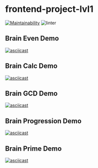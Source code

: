 # frontend-project-lvl1
[![Maintainability](https://api.codeclimate.com/v1/badges/a99a88d28ad37a79dbf6/maintainability)](https://codeclimate.com/github/codeclimate/codeclimate/maintainability)
![linter](https://github.com/heXile/frontend-project-lvl1/workflows/linter/badge.svg)

Brain Even Demo
---------------
[![asciicast](https://asciinema.org/a/287XxCuThKXZ5zKIkkF4YNqFf.svg)](https://asciinema.org/a/287XxCuThKXZ5zKIkkF4YNqFf)

Brain Calc Demo
---------------
[![asciicast](https://asciinema.org/a/IUODdHuZdUsFBu4QanEAMLgNu.svg)](https://asciinema.org/a/IUODdHuZdUsFBu4QanEAMLgNu)

Brain GCD Demo
--------------
[![asciicast](https://asciinema.org/a/xsFj91Rzoq91nnTUMuWYQQtxP.svg)](https://asciinema.org/a/xsFj91Rzoq91nnTUMuWYQQtxP)

Brain Progression Demo
----------------------
[![asciicast](https://asciinema.org/a/zxxzz98GYpdDVd8RIvTN4dnKF.svg)](https://asciinema.org/a/zxxzz98GYpdDVd8RIvTN4dnKF)

Brain Prime Demo
----------------
[![asciicast](https://asciinema.org/a/8xOy65slwnaAY6UptHWEpTmmA.svg)](https://asciinema.org/a/8xOy65slwnaAY6UptHWEpTmmA)
